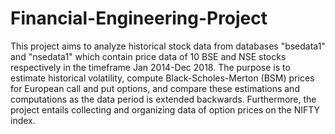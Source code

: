 # Financial-Engineering-Project
This project aims to analyze historical stock data from databases "bsedata1" and "nsedata1" which contain price data of 10 BSE and NSE stocks respectively in the timeframe Jan 2014-Dec 2018. The purpose is to estimate historical volatility, compute Black-Scholes-Merton (BSM) prices for European call and put options, and compare these estimations and computations as the data period is extended backwards. Furthermore, the project entails collecting and organizing data of option prices on the NIFTY index.
